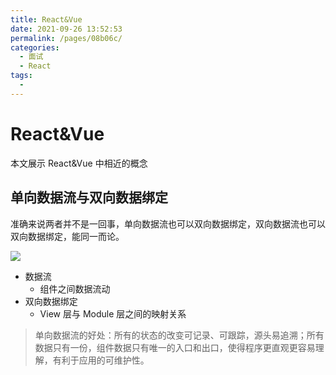 ```yaml
---
title: React&Vue
date: 2021-09-26 13:52:53
permalink: /pages/08b06c/
categories:
  - 面试
  - React
tags:
  - 
---
```


# React&Vue

本文展示 React&Vue 中相近的概念
<!-- more -->

## 单向数据流与双向数据绑定

准确来说两者并不是一回事，单向数据流也可以双向数据绑定，双向数据流也可以双向数据绑定，能同一而论。

![](http://66.152.176.25:8000/home/images/%E9%9D%A2%E8%AF%95%E7%AF%87/单向数据流和双向数据绑定.png)

- 数据流
  - 组件之间数据流动
- 双向数据绑定
  - View 层与 Module 层之间的映射关系

> 单向数据流的好处：所有的状态的改变可记录、可跟踪，源头易追溯；所有数据只有一份，组件数据只有唯一的入口和出口，使得程序更直观更容易理解，有利于应用的可维护性。
